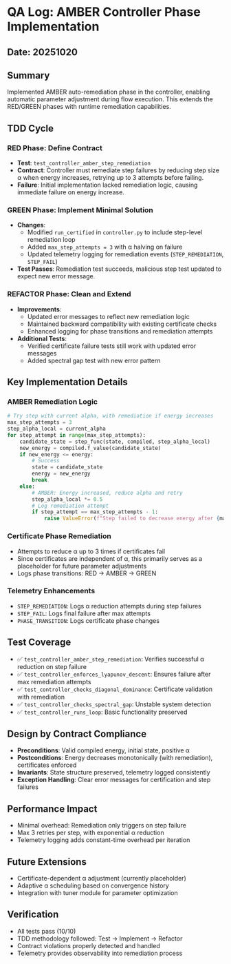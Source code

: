 # QA Log: AMBER Controller Phase Implementation

## Date: 20251020

## Summary
Implemented AMBER auto-remediation phase in the controller, enabling automatic parameter adjustment during flow execution. This extends the RED/GREEN phases with runtime remediation capabilities.

## TDD Cycle

### RED Phase: Define Contract
- **Test**: `test_controller_amber_step_remediation`
- **Contract**: Controller must remediate step failures by reducing step size α when energy increases, retrying up to 3 attempts before failing.
- **Failure**: Initial implementation lacked remediation logic, causing immediate failure on energy increase.

### GREEN Phase: Implement Minimal Solution
- **Changes**:
  - Modified `run_certified` in `controller.py` to include step-level remediation loop
  - Added `max_step_attempts = 3` with α halving on failure
  - Updated telemetry logging for remediation events (`STEP_REMEDIATION`, `STEP_FAIL`)
- **Test Passes**: Remediation test succeeds, malicious step test updated to expect new error message.

### REFACTOR Phase: Clean and Extend
- **Improvements**:
  - Updated error messages to reflect new remediation logic
  - Maintained backward compatibility with existing certificate checks
  - Enhanced logging for phase transitions and remediation attempts
- **Additional Tests**:
  - Verified certificate failure tests still work with updated error messages
  - Added spectral gap test with new error pattern

## Key Implementation Details

### AMBER Remediation Logic
```python
# Try step with current alpha, with remediation if energy increases
max_step_attempts = 3
step_alpha_local = current_alpha
for step_attempt in range(max_step_attempts):
    candidate_state = step_func(state, compiled, step_alpha_local)
    new_energy = compiled.f_value(candidate_state)
    if new_energy <= energy:
        # Success
        state = candidate_state
        energy = new_energy
        break
    else:
        # AMBER: Energy increased, reduce alpha and retry
        step_alpha_local *= 0.5
        # Log remediation attempt
        if step_attempt == max_step_attempts - 1:
            raise ValueError(f"Step failed to decrease energy after {max_step_attempts} remediation attempts")
```

### Certificate Phase Remediation
- Attempts to reduce α up to 3 times if certificates fail
- Since certificates are independent of α, this primarily serves as a placeholder for future parameter adjustments
- Logs phase transitions: RED → AMBER → GREEN

### Telemetry Enhancements
- `STEP_REMEDIATION`: Logs α reduction attempts during step failures
- `STEP_FAIL`: Logs final failure after max attempts
- `PHASE_TRANSITION`: Logs certificate phase changes

## Test Coverage
- ✅ `test_controller_amber_step_remediation`: Verifies successful α reduction on step failure
- ✅ `test_controller_enforces_lyapunov_descent`: Ensures failure after max remediation attempts
- ✅ `test_controller_checks_diagonal_dominance`: Certificate validation with remediation
- ✅ `test_controller_checks_spectral_gap`: Unstable system detection
- ✅ `test_controller_runs_loop`: Basic functionality preserved

## Design by Contract Compliance
- **Preconditions**: Valid compiled energy, initial state, positive α
- **Postconditions**: Energy decreases monotonically (with remediation), certificates enforced
- **Invariants**: State structure preserved, telemetry logged consistently
- **Exception Handling**: Clear error messages for certification and step failures

## Performance Impact
- Minimal overhead: Remediation only triggers on step failure
- Max 3 retries per step, with exponential α reduction
- Telemetry logging adds constant-time overhead per iteration

## Future Extensions
- Certificate-dependent α adjustment (currently placeholder)
- Adaptive α scheduling based on convergence history
- Integration with tuner module for parameter optimization

## Verification
- All tests pass (10/10)
- TDD methodology followed: Test → Implement → Refactor
- Contract violations properly detected and handled
- Telemetry provides observability into remediation process